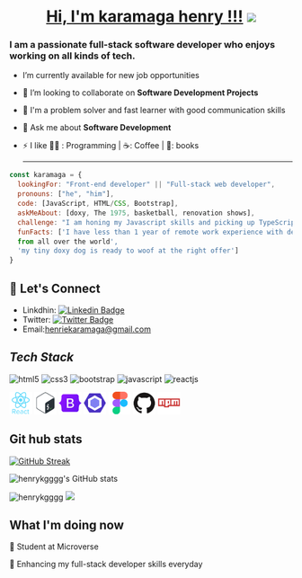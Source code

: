 
 <!---------------------------------- Heading Section ------------------------------->
<h1 align="center">
    <a href="#">Hi, I'm karamaga henry !!!</a>
    <img src="https://camo.githubusercontent.com/d3359cb00ab0b5ed8f2e1fe3fceb4fbaf3b614340f8c0db99c17b9f50b351770/68747470733a2f2f656d6f6a69732e736c61636b6d6f6a69732e636f6d2f656d6f6a69732f696d616765732f313533313834393433302f343234362f626c6f622d73756e676c61737365732e6769663f31353331383439343330" width="35">
</h1>

<!----------------------------- About Section -------------------------------->


<h3>I am a passionate full-stack software developer who enjoys working on all kinds of tech.</h3>

- I’m currently available for new job opportunities

- 👯 I’m looking to collaborate on **Software Development Projects**

- 🦾 I'm a problem solver and fast learner with good communication skills

- 💬 Ask me about **Software Development**

- ⚡ I like 👨‍💻 : Programming | ☕: Coffee | 📖: books <hr>

```javascript
const karamaga = {
  lookingFor: "Front-end developer" || "Full-stack web developer",
  pronouns: ["he", "him"],
  code: [JavaScript, HTML/CSS, Bootstrap],
  askMeAbout: [doxy, The 1975, basketball, renovation shows],
  challenge: "I am honing my Javascript skills and picking up TypeScript",
  funFacts: ['I have less than 1 year of remote work experience with devs 
  from all over the world', 
  'my tiny doxy dog is ready to woof at the right offer']
}
```
## 📲 Let's Connect
- Linkdhin: [![Linkedin Badge](https://img.shields.io/badge/-karamaga%20henrie-blue?style=flat-square&logo=Linkedin&logoColor=white&link=https://www.linkedin.com/in/ellievillalejos/)](https://www.linkedin.com/in/karamaga-henrie-35a539232/)
- Twitter: [![Twitter Badge](https://img.shields.io/badge/-@karamaga_henry_-1ca0f1?style=flat-square&labelColor=1ca0f1&logo=twitter&logoColor=white&link=https://twitter.com/karamaga_henry)](https://twitter.com/KaramagaH)
- Email:[henriekaramaga@gmail.com](henriekaramaga@gmail.com)


<h2><i>Tech Stack</i></h2>

<p>
    <img src="https://img.shields.io/badge/HTML5-E34F26?style=for-the-badge&logo=html5&logoColor=white" alt="html5" />
    <img src="https://img.shields.io/badge/CSS3-1572B6?style=for-the-badge&logo=css3&logoColor=white" alt="css3" />
    <img src="https://img.shields.io/badge/Bootstrap-563D7C?style=for-the-badge&logo=bootstrap&logoColor=white" alt="bootstrap" />
    <img src="https://img.shields.io/badge/JavaScript-323330?style=for-the-badge&logo=javascript&logoColor=F7DF1E" alt="javascript" />
    <img src="https://img.shields.io/badge/React-20232A?style=for-the-badge&logo=react&logoColor=61DAFB" alt="reactjs" />
    <img src="https://img.shields.io/badge/-jest-%23C21325?style=for-the-badge&logo=jest&logoColor=white" alt=""jest" />
</p>

<div>
  <img src="https://github.com/devicons/devicon/blob/master/icons/react/react-original-wordmark.svg" title="React" alt="React" width="40" 
  <img src="https://github.com/devicons/devicon/blob/master/icons/git/git-original-wordmark.svg" title="Git" **alt="Git" width="40" height="40"/>
  <img src="https://github.com/devicons/devicon/blob/master/icons/bash/bash-original.svg" title="bash" **alt="bash" width="40" height="40"/>
  <img src="https://github.com/devicons/devicon/blob/master/icons/bootstrap/bootstrap-original.svg" title="bootstrap" **alt="boot" width="40" 
  <img src="https://github.com/devicons/devicon/blob/master/icons/codepen/codepen-plain.svg" title="Codepen" **alt="pen" width="40" height="40"/>
  <img src="https://github.com/devicons/devicon/blob/master/icons/eslint/eslint-original.svg" title="ESLINT" **alt="linter" width="40" height="40"/>
  <img src="https://github.com/devicons/devicon/blob/master/icons/figma/figma-original.svg" title="figma" **alt="figma" width="40" height="40"/>
  <img src="https://github.com/devicons/devicon/blob/master/icons/github/github-original.svg" title="Github" **alt="Git" width="40" height="40"/>
  <img src="https://github.com/devicons/devicon/blob/master/icons/npm/npm-original-wordmark.svg" title="npm" **alt="npm" width="40" height="40"/>
  </div>

## Git hub stats

[![GitHub Streak](http://github-readme-streak-stats.herokuapp.com?user=henrykgggg&theme=elegant&date_format=M%20j%5B%2C%20Y%5D&currStreakLabel=54AEFF&border=AFB8C18B&background=F6F8FA0F&ring=FFBC00&fire=FFBC00&sideLabels=00DB49&dates=8A8FA0&stroke=AFB8C128&sideNums=8A8FA0&currStreakNum=8A8FA0)](https://git.io/streak-stats)

![henrykgggg's GitHub stats](https://github-readme-stats.vercel.app/api?username=henrykgggg&count_private=true&theme=dark&show_icons=true&bg_color=F6F8FA0F&title_color=00DB49&text_color=8A8FA0&icon_color=FFBC00&border_color=AFB8C175)
 
  <img width="40%" src="https://github-readme-stats.vercel.app/api/top-langs?username=henrykgggg&show_icons=true&theme=dark&title_color=ff8000&text_color=ffffff&bg_color=000000&locale=en&layout=compact&hide_border=true" alt="henrykgggg" /> 

<img src="https://camo.githubusercontent.com/f586a57bd2baa6d2f05a2b7cef7aef72680e9221637f7d8d731d77b2d7dc0cc1/68747470733a2f2f63646e2e6472696262626c652e636f6d2f75736572732f31303937312f73637265656e73686f74732f323837363533342f6d656469612f37663666633132343663313033336662643037373432323237316334306231392e676966" data-canonical-src="https://cdn.dribbble.com/users/10971/screenshots/2876534/media/7f6fc1246c1033fbd077422271c40b19.gif" style="max-width: 100%; display: inline-block;" data-target="animated-image.originalImage">

## What I'm doing now
🔭 Student at Microverse

🌱 Enhancing my full-stack developer skills everyday
